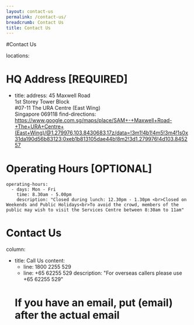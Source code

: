 ```yaml
---
layout: contact-us
permalink: /contact-us/
breadcrumb: Contact Us
title: Contact Us
---
```


#Contact Us

locations:
  # HQ Address [REQUIRED]
  - title:
    address: 45 Maxwell Road<br>1st Storey Tower Block<br>#07-11 The URA Centre (East Wing)<br>Singapore 069118
    find-directions: https://www.google.com.sg/maps/place/SAM+-+Maxwell+Road-+The+URA+Centre+(East+Wing)/@1.279976,103.8430683,17z/data=!3m1!4b1!4m5!3m4!1s0x31da190d56b83123:0xeb1b813105dae44b!8m2!3d1.279976!4d103.845257
  # Operating Hours [OPTIONAL]
    operating-hours:
      - days: Mon - Fri
        time: 8.30am - 5.00pm
        description: "Closed during lunch: 12.30pm - 1.30pm <br>Closed on Weekends and Public Holidays<br>To avoid the crowd, members of the public may wish to visit the Services Centre between 8:30am to 11am"

# Contact Us
column:
  - title: Call Us
    content:
    - line: 1800 2255 529
    - line: +65 62255 529
      description: "For overseas callers please use +65 62255 529"
    # If you have an email, put (email) after the actual email
